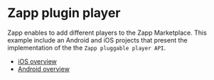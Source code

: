 # Zapp plugin player

Zapp enables to add different players to the Zapp Marketplace.
This example include an Android and iOS projects that present the implementation of the the `Zapp pluggable player API`.

* [iOS overview](./iOS)
* [Android overview](./Android)